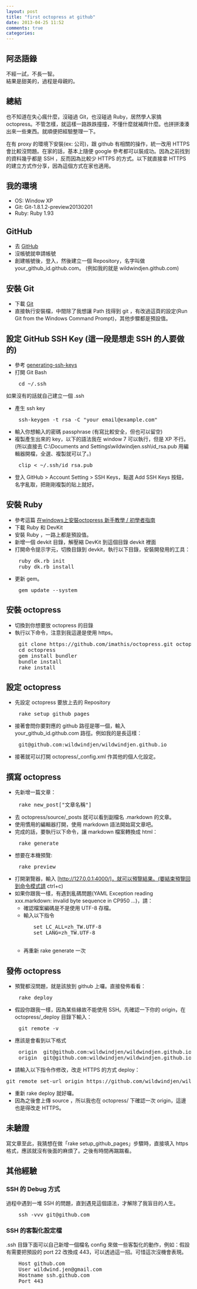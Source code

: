 ```yaml
---
layout: post
title: "first octopress at github"
date: 2013-04-25 11:52
comments: true
categories: 
---
```

## 阿丞語錄
<pre>
不經一試，不長一智。
結果是甜美的，過程是母親的。
</pre>

## 總結
也不知道在失心瘋什麼，沒碰過 Git，也沒碰過 Ruby，居然學人家搞 octopress。不管怎樣，就這樣一路跌跌撞撞，不懂什麼就補齊什麼。也拼拼湊湊出來一些東西。就順便把經驗整理一下。

在有 proxy 的環境下安裝(ex: 公司)，跟 github 有相關的操作，統一改用 HTTPS 會比較沒問題。在家的話，基本上隨便 google 參考都可以裝成功。因為之前找到的資料幾乎都是 SSH ，反而因為比較少 HTTPS 的方式。以下就直接拿 HTTPS 的建立方式作分享，因為這個方式在家也適用。

## 我的環境
+ OS: Window XP
+ Git: Git-1.8.1.2-preview20130201
+ Ruby: Ruby 1.93

## GitHub
+ 去 [GitHub](http://github.com "GitHub")
+ 沒帳號就申請帳號
+ 創建帳號後，登入，然後建立一個 Repository，名字叫做 your_github_id.github.com。 (例如我的就是 wildwindjen.github.com)

## 安裝 Git
+ 下載 [Git](http://git-scm.com/ "Git")
+ 直接執行安裝檔，中間除了我想讓 Path 找得到 git ，有改過這頁的設定(Run Git from the Windows Command Prompt)，其他步驟都是預設值。

## 設定 GitHub SSH Key (這一段是想走 SSH 的人要做的)
+ 參考 [generating-ssh-keys](https://help.github.com/articles/generating-ssh-keys "generating-ssh-keys")
+ 打開 Git Bash
<pre>
    cd ~/.ssh
</pre>
如果沒有的話就自己建立一個 .ssh
+ 產生 ssh key
<pre>
    ssh-keygen -t rsa -C "your_email@example.com"
</pre>
+ 輸入你想輸入的密碼 passphrase (有寫比較安全，但也可以留空)
+ 複製產生出來的 key，以下的語法我在 window 7 可以執行，但是 XP 不行。(所以直接去 C:\Documents and Settings\wildwindjen\.ssh\id_rsa.pub 用編輯器開檔，全選、複製就可以了。)
<pre>
    clip < ~/.ssh/id_rsa.pub
</pre>
+ 登入 GitHub > Account Setting > SSH Keys，點選 Add SSH Keys 按鈕，名字亂取，把剛剛複製的貼上就好。

## 安裝 Ruby
+ 參考這篇 [在windows上安裝octopress 新手教學 / 初學者指南](http://itspg.github.io/blog/2012/02/29/octopress-on-windows-tutorial/ "在windows上安裝octopress 新手教學 / 初學者指南")
+ 下載 Ruby 和 DevKit
+ 安裝 Ruby ，一路上都是預設值。
+ 新增一個 devkit 目錄，解壓縮 DevKit 到這個目錄 devkit 裡面
+ 打開命令提示字元，切換目錄到 devkit，執行以下目錄，安裝開發用的工具：
<pre>
    ruby dk.rb init
    ruby dk.rb install
</pre>
+ 更新 gem。
<pre>
    gem update --system
</pre>

## 安裝 octopress
+ 切換到你想要放 octopress 的目錄
+ 執行以下命令，注意到我這邊是使用 https。
<pre>
	git clone https://github.com/imathis/octopress.git octopress
	cd octopress
	gem install bundler
	bundle install
	rake install
</pre>

## 設定 octopress
+ 先設定 octopress 要放上去的 Repository
<pre>
    rake setup_github_pages
</pre>
+ 接著會問你要對應的 github 路徑是哪一個，輸入 your_github_id.github.com 路徑。例如我的是長這樣：
<pre>
    git@github.com:wildwindjen/wildwindjen.github.io
</pre>
+ 接著就可以打開 octopress/_config.xml 作其他的個人化設定。

## 撰寫 octopress
+ 先新增一篇文章：
<pre>
    rake new_post["文章名稱"]
</pre>
+ 去 octopress/source/_posts 就可以看到副檔名 .markdown 的文章。
+ 使用慣用的編輯器打開，使用 markdown 語法開始寫文章吧。
+ 完成的話，要執行以下命令，讓 markdown 檔案轉換成 html：
<pre>
    rake generate
</pre>
+ 想要在本機預覽:
<pre>
    rake preview
</pre>
+ 打開瀏覽器，輸入 [http://127.0.0.1:4000/]，就可以預覽結果。(要結束預覽回到命令模式請 ctrl+c)
+ 如果你跟我一樣，有遇到亂碼問題(YAML Exception reading xxx.markdown: invalid byte sequence in CP950 ...)，請：
    + 確認檔案編碼是不是使用 UTF-8 存檔。
    + 輸入以下指令
    <pre>
        set LC_ALL=zh_TW.UTF-8
        set LANG=zh_TW.UTF-8
    </pre>
    + 再重新 rake generate 一次
    
## 發佈 octopress
+ 預覽都沒問題，就是該放到 github 上囉。直接發佈看看：
<pre>
    rake deploy
</pre>
+ 假設你跟我一樣，因為某些緣故不能使用 SSH。先確認一下你的 origin，在 octopress/_deploy 目錄下輸入：
<pre>
    git remote -v
</pre>
+ 應該是會看到以下格式
<pre>
    origin  git@github.com:wildwindjen/wildwindjen.github.io (fetch)
    origin  git@github.com:wildwindjen/wildwindjen.github.io (push)
</pre>
+ 請輸入以下指令作修改，改走 HTTPS 的方式 deploy：
<pre>
git remote set-url origin https://github.com/wildwindjen/wildwindjen.github.com.git
</pre>
+ 重新 rake deploy 就好囉。
+ 因為之後會上傳 source ，所以我也在 octopress/ 下確認一次 origin，這邊也是得改走 HTTPS。

## 未驗證
寫文章至此，我猜想在做「rake setup_github_pages」步驟時，直接填入 https 格式，應該就沒有後面的麻煩了。之後有時間再踹踹看。

## 其他經驗
### SSH 的 Debug 方式
過程中遇到一堆 SSH 的問題，直到遇見這個語法，才解除了我盲目的人生。
<pre>
    ssh -vvv git@github.com
</pre>

### SSH 的客製化設定檔
.ssh 目錄下面可以自己新增一個檔名 config 來做一些客製化的動作，例如：假設有需要把預設的 port 22 改換成 443，可以透過這一招。可惜這次沒機會表現。
<pre>
    Host github.com
    User wildwind.jen@gmail.com
    Hostname ssh.github.com
    Port 443
</pre>
